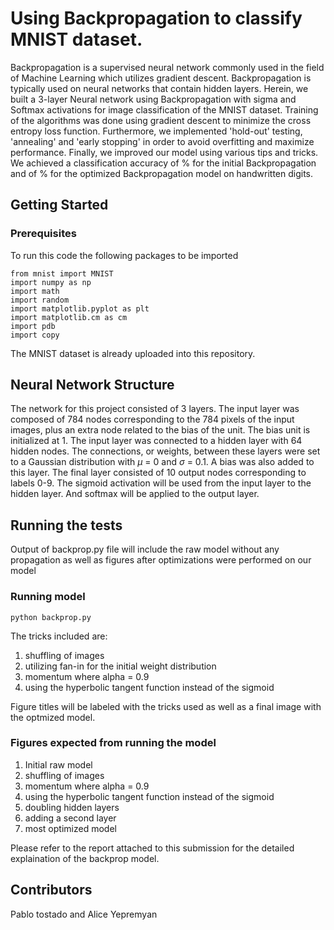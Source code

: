 # Using Backpropagation to classify MNIST dataset.

Backpropagation is a supervised neural network commonly used in the field of Machine Learning which utilizes gradient descent. Backpropagation is typically used on neural networks that contain hidden layers. Herein, we built a 3-layer Neural network using Backpropagation with sigma and Softmax activations for image classification of the MNIST dataset. Training of the algorithms was done using gradient descent to minimize the cross entropy loss function. Furthermore, we implemented 'hold-out' testing, 'annealing' and 'early stopping' in order to avoid overfitting and maximize performance. Finally, we improved our model using various tips and tricks. We achieved a classification accuracy of \% for the initial Backpropagation and of \% for the optimized Backpropagation model on handwritten digits. 

## Getting Started
### Prerequisites
To run this code the following packages to be imported
```
from mnist import MNIST
import numpy as np
import math
import random
import matplotlib.pyplot as plt
import matplotlib.cm as cm
import pdb
import copy
```

The MNIST dataset is already uploaded into this repository. 

## Neural Network Structure
The network for this project consisted of 3 layers. The input layer was composed of 784 nodes corresponding to the 784 pixels of the input images, plus an extra node related to the bias of the unit. The bias unit is initialized at 1. The input layer was connected to a hidden layer with 64 hidden nodes. The connections, or weights, between these layers were set to a Gaussian distribution with $\mu$ = 0 and $\sigma$ = 0.1. A bias was also added to this layer. The final layer consisted of 10 output nodes corresponding to labels 0-9. The sigmoid activation will be used from the input layer to the hidden layer. And softmax will be applied to the output layer.

## Running the tests
Output of backprop.py file will include the raw model without any propagation as well as figures after optimizations were performed on our model

### Running model
```
python backprop.py 
```
The tricks included are:
1. shuffling of images
2. utilizing fan-in for the initial weight distribution
3. momentum where alpha = 0.9
4. using the hyperbolic tangent function instead of the sigmoid

Figure titles will be labeled with the tricks used as well as a final image with the optmized model.
### Figures expected from running the model
1. Initial raw model
2. shuffling of images
3. momentum where alpha = 0.9
4. using the hyperbolic tangent function instead of the sigmoid
5. doubling hidden layers
6. adding a second layer
7. most optimized model

Please refer to the report attached to this submission for the detailed explaination of the backprop model.

## Contributors
Pablo tostado and Alice Yepremyan
